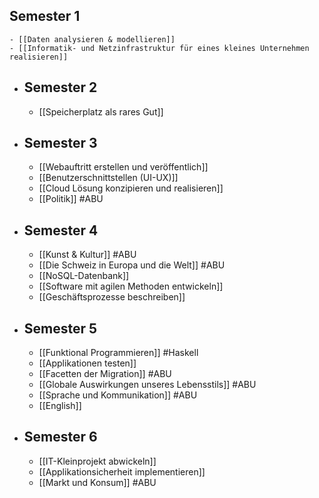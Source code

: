 ## Semester 1
	- [[Daten analysieren & modellieren]]
	- [[Informatik- und Netzinfrastruktur für eines kleines Unternehmen realisieren]]
- ## Semester 2
	- [[Speicherplatz als rares Gut]]
- ## Semester 3
	- [[Webauftritt erstellen und veröffentlich]]
	- [[Benutzerschnittstellen (UI-UX)]]
	- [[Cloud Lösung konzipieren und realisieren]]
	- [[Politik]] #ABU
- ## Semester 4
	- [[Kunst & Kultur]] #ABU
	- [[Die Schweiz in Europa und die Welt]] #ABU
	- [[NoSQL-Datenbank]]
	- [[Software mit agilen Methoden entwickeln]]
	- [[Geschäftsprozesse beschreiben]]
- ## Semester 5
	- [[Funktional Programmieren]] #Haskell
	- [[Applikationen testen]]
	- [[Facetten der Migration]] #ABU
	- [[Globale Auswirkungen unseres Lebensstils]] #ABU
	- [[Sprache und Kommunikation]] #ABU
	- [[English]]
- ## Semester 6
	- [[IT-Kleinprojekt abwickeln]]
	- [[Applikationsicherheit implementieren]]
	- [[Markt und Konsum]] #ABU